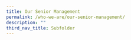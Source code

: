 ```yaml
---
title: Our Senior Management
permalink: /who-we-are/our-senior-management/
description: ""
third_nav_title: Subfolder
---
```




